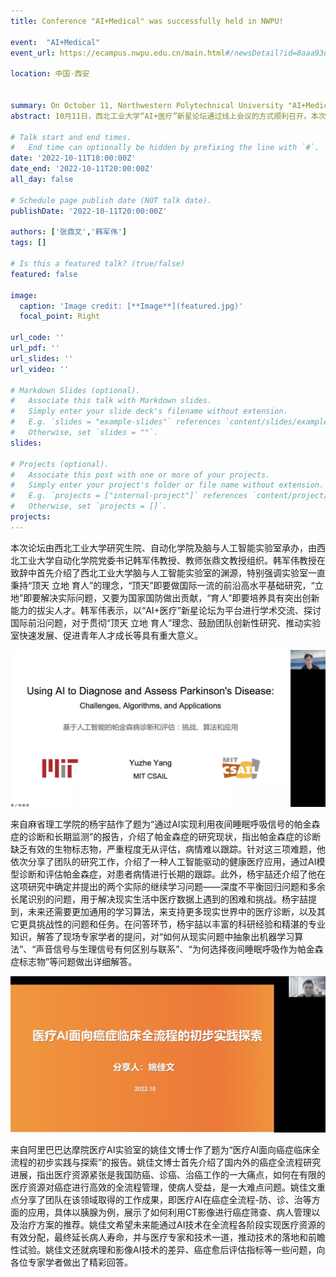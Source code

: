```yaml
---
title: Conference "AI+Medical" was successfully held in NWPU!

event:  "AI+Medical"
event_url: https://ecampus.nwpu.edu.cn/main.html#/newsDetail?id=8aaa93dd83f5c44e0183ff2269283119&from=globalSearch

location: 中国·西安


summary: On October 11, Northwestern Polytechnical University "AI+Medical" conference was successfully held through an online meeting.
abstract: 10月11日，西北工业大学“AI+医疗”新星论坛通过线上会议的方式顺利召开。本次论坛邀请了美国麻省理工学院（MIT）杨宇喆、阿里巴巴达摩院医疗AI实验室姚佳文两位专家学者进行专题报告与研讨，吸引了相关领域的数百名学者及学生围绕我国医疗与生命健康国家重大需求，积极探索人工智能与医疗大数据领域面临的关键理论和技术问题，深入研讨面临的挑战和可能的发展技术路线，向与会者呈现了人工智能与医疗大数据的最新前沿进展。

# Talk start and end times.
#   End time can optionally be hidden by prefixing the line with `#`.
date: '2022-10-11T18:00:00Z'
date_end: '2022-10-11T20:00:00Z'
all_day: false

# Schedule page publish date (NOT talk date).
publishDate: '2022-10-11T20:00:00Z'

authors: ['张鼎文','韩军伟']
tags: []

# Is this a featured talk? (true/false)
featured: false

image:
  caption: 'Image credit: [**Image**](featured.jpg)'
  focal_point: Right

url_code: ''
url_pdf: ''
url_slides: ''
url_video: ''

# Markdown Slides (optional).
#   Associate this talk with Markdown slides.
#   Simply enter your slide deck's filename without extension.
#   E.g. `slides = "example-slides"` references `content/slides/example-slides.md`.
#   Otherwise, set `slides = ""`.
slides:

# Projects (optional).
#   Associate this post with one or more of your projects.
#   Simply enter your project's folder or file name without extension.
#   E.g. `projects = ["internal-project"]` references `content/project/deep-learning/index.md`.
#   Otherwise, set `projects = []`.
projects:
---
```

本次论坛由西北工业大学研究生院、自动化学院及脑与人工智能实验室承办，由西北工业大学自动化学院党委书记韩军伟教授、教师张鼎文教授组织。韩军伟教授在致辞中首先介绍了西北工业大学脑与人工智能实验室的渊源，特别强调实验室一直秉持“顶天 立地 育人”的理念，“顶天”即要做国际一流的前沿高水平基础研究，“立地”即要解决实际问题，又要为国家国防做出贡献，“育人”即要培养具有突出创新能力的拔尖人才。韩军伟表示，以“AI+医疗”新星论坛为平台进行学术交流、探讨国际前沿问题，对于贯彻“顶天 立地 育人”理念、鼓励团队创新性研究、推动实验室快速发展、促进青年人才成长等具有重大意义。

![麻省理工学院杨宇喆博士报告](yangyuzhe.png)

来自麻省理工学院的杨宇喆作了题为“通过AI实现利用夜间睡眠呼吸信号的帕金森症的诊断和长期监测”的报告，介绍了帕金森症的研究现状，指出帕金森症的诊断缺乏有效的生物标志物，严重程度无从评估，病情难以跟踪。针对这三项难题，他依次分享了团队的研究工作，介绍了一种人工智能驱动的健康医疗应用，通过AI模型诊断和评估帕金森症，对患者病情进行长期的跟踪。此外，杨宇喆还介绍了他在这项研究中确定并提出的两个实际的继续学习问题——深度不平衡回归问题和多余长尾识别的问题，用于解决现实生活中医疗数据上遇到的困难和挑战。杨宇喆提到，未来还需要更加通用的学习算法，来支持更多现实世界中的医疗诊断，以及其它更具挑战性的问题和任务。在问答环节，杨宇喆以丰富的科研经验和精湛的专业知识，解答了现场专家学者的提问，对“如何从现实问题中抽象出机器学习算法”、“声音信号与生理信号有何区别与联系”、“为何选择夜间睡眠呼吸作为帕金森症标志物”等问题做出详细解答。

![阿里巴巴达摩院医疗AI实验室姚佳文博士报告](yaojiawen.png)

来自阿里巴巴达摩院医疗AI实验室的姚佳文博士作了题为“医疗AI面向癌症临床全流程的初步实践与探索”的报告。姚佳文博士首先介绍了国内外的癌症全流程研究进展，指出医疗资源紧张是我国防癌、诊癌、治癌工作的一大痛点，如何在有限的医疗资源对癌症进行高效的全流程管理，使病人受益，是一大难点问题。姚佳文重点分享了团队在该领域取得的工作成果，即医疗AI在癌症全流程-防、诊、治等方面的应用，具体以胰腺为例，展示了如何利用CT影像进行癌症筛查、病人管理以及治疗方案的推荐。姚佳文希望未来能通过AI技术在全流程各阶段实现医疗资源的有效分配，最终延长病人寿命，并与医疗专家和技术一道，推动技术的落地和前瞻性试验。姚佳文还就病理和影像AI技术的差异、癌症愈后评估指标等一些问题，向各位专家学者做出了精彩回答。